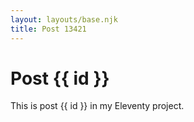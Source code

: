 ```yaml
---
layout: layouts/base.njk
title: Post 13421
---
```


# Post {{ id }}

This is post {{ id }} in my Eleventy project.

